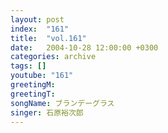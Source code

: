 ```yaml
---
layout: post
index:  "161"
title:  "vol.161"
date:   2004-10-28 12:00:00 +0300
categories: archive
tags: []
youtube: "161"
greetingM: 
greetingT: 
songName: ブランデーグラス
singer: 石原裕次郎
---
```

